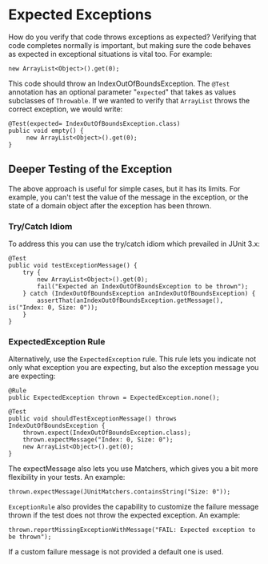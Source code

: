 # Expected Exceptions

How do you verify that code throws exceptions as expected?
Verifying that code completes normally is important, but making sure the code behaves as expected in exceptional situations is vital too. For example:

    new ArrayList<Object>().get(0);

This code should throw an IndexOutOfBoundsException. The `@Test` annotation has an optional parameter "`expected`" that takes as values subclasses of `Throwable`. If we wanted to verify that `ArrayList` throws the correct exception, we would write:

    @Test(expected= IndexOutOfBoundsException.class) 
    public void empty() { 
         new ArrayList<Object>().get(0); 
    }

## Deeper Testing of the Exception
The above approach is useful for simple cases, but it has its limits. For example, you can't test the value of the message in the exception, or the state of a domain object after the exception has been thrown.  

### Try/Catch Idiom
To address this you can use the try/catch idiom which prevailed in JUnit 3.x:

    @Test
    public void testExceptionMessage() {
        try {
            new ArrayList<Object>().get(0);
            fail("Expected an IndexOutOfBoundsException to be thrown");
        } catch (IndexOutOfBoundsException anIndexOutOfBoundsException) {
            assertThat(anIndexOutOfBoundsException.getMessage(), is("Index: 0, Size: 0"));
        }
    }

### ExpectedException Rule
Alternatively, use the `ExpectedException` rule. This rule lets you indicate not only what exception you are expecting, but also the exception message you are expecting:
    
    @Rule
    public ExpectedException thrown = ExpectedException.none();

    @Test
    public void shouldTestExceptionMessage() throws IndexOutOfBoundsException {
        thrown.expect(IndexOutOfBoundsException.class);
        thrown.expectMessage("Index: 0, Size: 0");
        new ArrayList<Object>().get(0);
    }
 
The expectMessage also lets you use Matchers, which gives you a bit more flexibility in your tests. An example:

`thrown.expectMessage(JUnitMatchers.containsString("Size: 0"));`

`ExceptionRule` also provides the capability to customize the failure message thrown if the test does not throw the expected exception. An example:

`thrown.reportMissingExceptionWithMessage("FAIL: Expected exception to be thrown");`

If a custom failure message is not provided a default one is used.